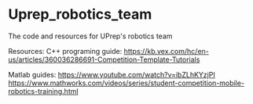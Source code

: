 # Uprep_robotics_team
The code and resources for UPrep's robotics team 


Resources:
C++ programing guide:
https://kb.vex.com/hc/en-us/articles/360036286691-Competition-Template-Tutorials

Matlab guides: 
https://www.youtube.com/watch?v=ibZLhKYzjPI
https://www.mathworks.com/videos/series/student-competition-mobile-robotics-training.html

